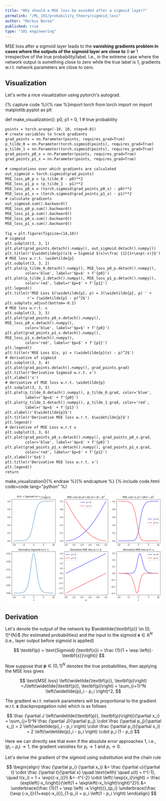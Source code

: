 ```yaml
---
title: "Why should a MSE loss be avoided after a sigmoid layer?"
permalink: "/ML_101/probability_theory/sigmoid_loss"
author: "Markus Borea"
published: true
type: "101 engineering"
---
```


MSE loss after a sigmoid layer leads to the **vanishing gradients problem in cases
where the outputs of the sigmoid layer are close to** $0$ **or** $1$ irrespective of
the true probability/label. I.e., in the extreme case where the network
output is something close to zero while the true label is 1, gradients w.r.t.
network parameters are close to zero.

<!-- DL-book by Bengio, 'You must have some log form loss to cancel the exponential part when your output is sigmoid' -->


## Visualization

Let's write a nice visualization using pytorch's autograd.

{% capture code %}{% raw %}import torch
from torch import nn
import matplotlib.pyplot as plt


def make_visualization():
    p0, p1 = 0, 1  # true probability

    points = torch.arange(-10, 10, step=0.01)
    # create variables to track gradients
    grad_points = nn.Parameter(points, requires_grad=True)
    p_tilde_0 = nn.Parameter(torch.sigmoid(points), requires_grad=True)
    p_tilde_1 = nn.Parameter(torch.sigmoid(points), requires_grad=True)
    grad_points_p0_x = nn.Parameter(points, requires_grad=True)
    grad_points_p1_x = nn.Parameter(points, requires_grad=True)

    # computations over which gradients are calculated
    out_sigmoid = torch.sigmoid(grad_points)
    MSE_loss_p0_p = (p_tilde_0 - p0)**2
    MSE_loss_p1_p = (p_tilde_1 - p1)**2
    MSE_loss_p0_x = (torch.sigmoid(grad_points_p0_x) - p0)**2
    MSE_loss_p1_x = (torch.sigmoid(grad_points_p1_x) - p1)**2
    # calculate gradients
    out_sigmoid.sum().backward()
    MSE_loss_p0_p.sum().backward()
    MSE_loss_p1_p.sum().backward()
    MSE_loss_p0_x.sum().backward()
    MSE_loss_p1_x.sum().backward()

    fig = plt.figure(figsize=(14,10))
    # sigmoid
    plt.subplot(3, 3, 1)
    plt.plot(grad_points.detach().numpy(), out_sigmoid.detach().numpy())
    plt.title(r'$\widetilde{p}(x)$ = Sigmoid $(x)=\frac {1}{1+\exp(-x)}$')
    # MSE loss w.r.t. \widetilde{p}
    plt.subplot(3, 3, 2)
    plt.plot(p_tilde_0.detach().numpy(), MSE_loss_p0_p.detach().numpy(),
             color='blue', label=r'$p=$' + f'{p0}')
    plt.plot(p_tilde_1.detach().numpy(), MSE_loss_p1_p.detach().numpy(),
             color='red', label=r'$p=$' + f'{p1}')
    plt.legend()
    plt.title(r'MSE Loss $(\widetilde{p}, p) = J(\widetilde{p}, p) ' +
              r'= (\widetilde{p} - p)^2$')
    plt.subplots_adjust(bottom=-0.2)
    # MSE loss w.r.t. x
    plt.subplot(3, 3, 3)
    plt.plot(grad_points_p0_x.detach().numpy(), MSE_loss_p0_x.detach().numpy(),
             color='blue', label=r'$p=$' + f'{p0}')
    plt.plot(grad_points_p1_x.detach().numpy(), MSE_loss_p1_x.detach().numpy(),
             color='red', label=r'$p=$' + f'{p1}')
    plt.legend()
    plt.title(r'MSE Loss $(x, p) = (\widetilde{p}(x) - p)^2$')
    # derivative of sigmoid
    plt.subplot(3, 3, 4)
    plt.plot(grad_points.detach().numpy(), grad_points.grad)
    plt.title(r'Derivative Sigmoid w.r.t. x')
    plt.xlabel('x')
    # derivative of MSE loss w.r.t. \widetilde{p}
    plt.subplot(3, 3, 5)
    plt.plot(p_tilde_0.detach().numpy(), p_tilde_0.grad, color='blue',
             label=r'$p=$' + f'{p0}')
    plt.plot(p_tilde_1.detach().numpy(), p_tilde_1.grad, color='red',
             label=r'$p=$' + f'{p1}')
    plt.xlabel(r'$\widetilde{p}$')
    plt.title(r'Derivative MSE loss w.r.t. $\widetilde{p}$')
    plt.legend()
    # derivative of MSE Loss w.r.t x
    plt.subplot(3, 3, 6)
    plt.plot(grad_points_p0_x.detach().numpy(), grad_points_p0_x.grad,
             color='blue', label=r'$p=$' + f'{p0}')
    plt.plot(grad_points_p1_x.detach().numpy(), grad_points_p1_x.grad,
             color='red', label=r'$p=$' + f'{p1}')
    plt.xlabel(r'$x$')
    plt.title(r'Derivative MSE loss w.r.t. x')
    plt.legend()
    return

make_visualization(){% endraw %}{% endcapture %}
{% include code.html code=code lang="python" %}


![Visualization](/assets/img/ml_101/sigmoid_derivatives.png "Visualization")

## Derivation

Let's denote the output of the network by $\widetilde{\textbf{p}} \in [0, 1]^{N}$ (for estimated
probabilities) and the input to the sigmoid $\textbf{x}\in \mathbb{R}^{N}$ (i.e., layer output
before sigmoid is applied)

$$
\textbf{p} = \text{Sigmoid} (\textbf{x}) = \frac {1}{1 + \exp \left({-\textbf{x}}\right)}
$$

Now suppose that $\textbf{p}\in [0, 1]^{N}$ denotes the true probabilities, then applying the
MSE loss gives

$$
\text{MSE loss} \left(\widetilde{\textbf{p}}, \textbf{p}\right)
=J\left(\widetilde{\textbf{p}}, \textbf{p}\right) = \sum_{i=1}^N
\left(\widetilde{p}_i - p_i \right)^2,
$$

The gradient w.r.t. network parameters will be proportional to the gradient w.r.t.
$\textbf{x}$ (backpropagation rule) which is as follows

$$
\frac {\partial J \left(\widetilde{\textbf{p}}, \textbf{p}\right)}{\partial
x_i} = \sum_{j=1}^N \frac {\partial J}{\partial p_j} \cdot \frac {\partial p_j}{\partial x_j} = 2
\left(\widetilde{p}_i - p_i \right) \cdot \frac {\partial p_i}{\partial x_i} = 2
\left(\widetilde{p}_i - p_i \right) \cdot p_i (1 - p_i)
$$

Here we can directly see that even if the absolute error approaches 1, i.e.,
$\left(\widetilde{p}_i - p_i \right)\rightarrow 1$, the gradient vanishes for
$p_i\rightarrow 1$ and $p_i\rightarrow 0$.

Let's derive the gradient of the sigmoid using substitution and the chain rule

$$
\begin{align}
\frac {\partial p_i} {\partial x_i} &= \frac {\partial u}{\partial t} \cdot \frac
{\partial t}{\partial x} \quad \text{with} \quad u(t) = t^{-1}, \quad t(x_i) = 1 +
\exp{(-x_i)}\\
&= -t^{-2} \cdot \left(-\exp{x_i}\right) = \frac {exp\left(-x_i\right)}{\left(1 +
\exp\left(-x_i\right)\right)^2}\\
&= \underbrace{\frac {1}{1 + \exp \left( -x \right)}}_{p_i} \underbrace{\frac {\exp
(-x_i)}{1+exp(-x_i)}}_{1-p_i} = p_i \left(1 - p_i \right)
\end{align}
$$
